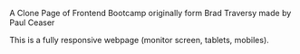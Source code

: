 A Clone Page of Frontend Bootcamp originally form Brad Traversy made by Paul Ceaser

This is a fully responsive webpage (monitor screen, tablets, mobiles).